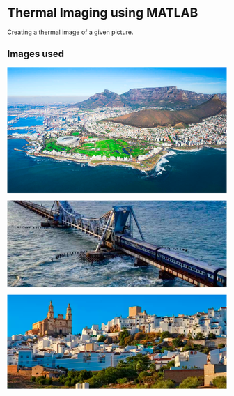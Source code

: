 # Thermal Imaging using MATLAB
Creating a thermal image of a given picture.
## Images used 
![image used](https://github.com/souvik0306/Thermal-imaging-using-MATLAB/blob/master/thermal_image.png?raw=true)

![image used](https://github.com/souvik0306/Thermal-imaging-using-MATLAB/blob/master/thermal_image_copy_6.png?raw=true)

![image used](https://github.com/souvik0306/Thermal-imaging-using-MATLAB/blob/master/thermal_image_copy_3.png?raw=true)
